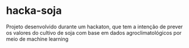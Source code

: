 # hacka-soja
Projeto desenvolvido durante um hackaton, que tem a intenção de prever os valores do cultivo de soja com base em dados agroclimatológicos por meio de machine learning
